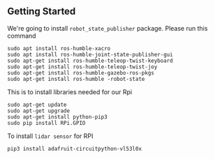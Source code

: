 ## Getting Started

We're going to install `robot_state_publisher` package. Please run this command
```
sudo apt install ros-humble-xacro
sudo apt install ros-humble-joint-state-publisher-gui
sudo apt-get install ros-humble-teleop-twist-keyboard
sudo apt-get install ros-humble-teleop-twist-joy
sudo apt-get install ros-humble-gazebo-ros-pkgs
sudo apt-get install ros-humble -robot-state
```

This is to install libraries needed for our Rpi
```
sudo apt-get update
sudo apt-get upgrade
sudo apt-get install python-pip3
sudo pip install RPi.GPIO  
```

To install `lidar sensor` for RPI
```
pip3 install adafruit-circuitpython-vl53l0x
```

